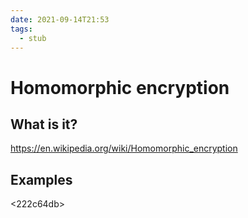 ```yaml
---
date: 2021-09-14T21:53
tags: 
  - stub
---
```


# Homomorphic encryption

## What is it?

https://en.wikipedia.org/wiki/Homomorphic_encryption

## Examples

<222c64db> 
